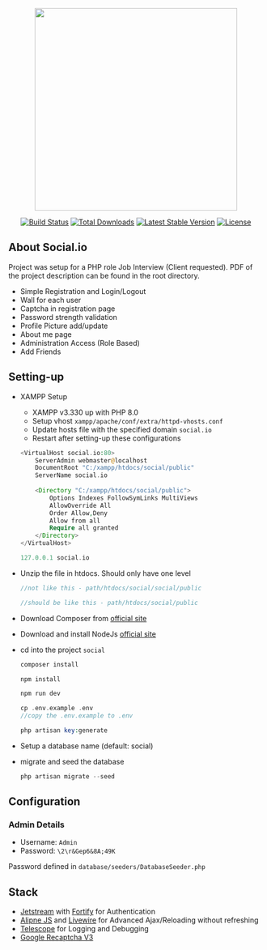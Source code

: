 <p align="center"><a href="https://laravel.com" target="_blank"><img src="https://raw.githubusercontent.com/laravel/art/master/logo-lockup/5%20SVG/2%20CMYK/1%20Full%20Color/laravel-logolockup-cmyk-red.svg" width="400"></a></p>

<p align="center">
<a href="https://travis-ci.org/laravel/framework"><img src="https://travis-ci.org/laravel/framework.svg" alt="Build Status"></a>
<a href="https://packagist.org/packages/laravel/framework"><img src="https://img.shields.io/packagist/dt/laravel/framework" alt="Total Downloads"></a>
<a href="https://packagist.org/packages/laravel/framework"><img src="https://img.shields.io/packagist/v/laravel/framework" alt="Latest Stable Version"></a>
<a href="https://packagist.org/packages/laravel/framework"><img src="https://img.shields.io/packagist/l/laravel/framework" alt="License"></a>
</p>

## About Social.io

Project was setup for a PHP role Job Interview (Client requested). PDF of the project description can be found in the root directory. 

- Simple Registration and Login/Logout
- Wall for each user
- Captcha in registration page
- Password strength validation
- Profile Picture add/update
- About me page
- Administration Access (Role Based)
- Add Friends

## Setting-up

- XAMPP Setup
    - XAMPP v3.330 up with PHP 8.0
    - Setup vhost `xampp/apache/conf/extra/httpd-vhosts.conf`
    - Update hosts file with the specified domain `social.io`
    - Restart after setting-up these configurations
    
    ```php
    <VirtualHost social.io:80>
        ServerAdmin webmaster@localhost
        DocumentRoot "C:/xampp/htdocs/social/public"
        ServerName social.io	
        
        <Directory "C:/xampp/htdocs/social/public">
            Options Indexes FollowSymLinks MultiViews
            AllowOverride All
            Order Allow,Deny
            Allow from all
            Require all granted
        </Directory>
    </VirtualHost>
    ```
    ```php
    127.0.0.1 social.io
    ```
- Unzip the file in htdocs. Should only have one level

    ```php
    //not like this - path/htdocs/social/social/public
    
    //should be like this - path/htdocs/social/public
    ```
- Download Composer from [official site](https://getcomposer.org/download/)
- Download and install NodeJs [official site](https://nodejs.org/en/download/)
- cd into the project `social` 
  ```php
  composer install  
  ```
  ```php
  npm install  
  ```
  ```php
  npm run dev  
  ```
  ```php
  cp .env.example .env 
  //copy the .env.example to .env  
  ```
  ```php
  php artisan key:generate  
  ```
- Setup a database name (default: social)
- migrate and seed the database

  ```php
  php artisan migrate --seed  
  ```

## Configuration

### Admin Details
- Username: `Admin`
- Password: `\2\r&Gep6&8A;49K`

Password defined in `database/seeders/DatabaseSeeder.php`


## Stack

- [Jetstream](https://jetstream.laravel.com) with [Fortify](https://laravel.com/docs/8.x/fortify) for Authentication
- [Alipne JS](https://alpinejs.dev) and [Livewire](https://laravel-livewire.com/) for Advanced Ajax/Reloading without refreshing
- [Telescope](https://laravel.com/docs/8.x/telescope) for Logging and Debugging
- [Google Recaptcha V3](https://www.google.com/recaptcha/admin)





